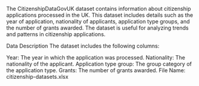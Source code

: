 The CitizenshipDataGovUK dataset contains information about citizenship applications processed in the UK. This dataset includes details such as the year of application, nationality of applicants, application type groups, and the number of grants awarded. The dataset is useful for analyzing trends and patterns in citizenship applications.

Data Description
The dataset includes the following columns:

Year: The year in which the application was processed.
Nationality: The nationality of the applicant.
Application type group: The group category of the application type.
Grants: The number of grants awarded.
File Name: citizenship-datasets.xlsx 
